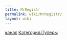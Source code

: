 ```yaml
---
title: MrRegistr
permalink: wiki/MrRegistr/
layout: wiki
---
```


[канал](https://www.youtube.com/user/MrRegistrLULZ)
[Категория:Пуперы](Категория:Пуперы "wikilink")
